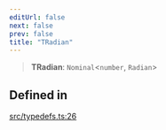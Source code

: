 ```yaml
---
editUrl: false
next: false
prev: false
title: "TRadian"
---
```


> **TRadian**: `Nominal`\<`number`, `Radian`\>

## Defined in

[src/typedefs.ts:26](https://github.com/fabricjs/fabric.js/blob/a0b4adf41e0a1fd81824114cedd4c32bfb8cac25/src/typedefs.ts#L26)
